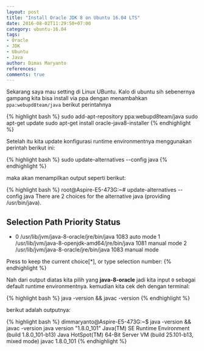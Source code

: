 ```yaml
---
layout: post
title: "Install Oracle JDK 8 on Ubuntu 16.04 LTS"
date: 2016-08-02T11:29:50+07:00
category: ubuntu-16.04
tags: 
- Oracle
- JDK
- Ubuntu
- Java
author: Dimas Maryanto
references:
comments: true
---
```


Sekarang saya mau setting di Linux UBuntu. Kalo di ubuntu sih sebenernya gampang kita bisa install via ppa dengan menambahkan ```ppa:webupd8team/java``` berikut perintahnya

<!--more-->

{% highlight bash %}
sudo add-apt-repository ppa:webupd8team/java
sudo apt-get update
sudo apt-get install oracle-java8-installer
{% endhighlight %}

Setelah itu kita update konfigurasi runtime environmentnya menggunakan perintah berikut ini:


{% highlight bash %}
sudo update-alternatives --config java
{% endhighlight %}

maka akan menampilkan output seperti berikut:


{% highlight bash %}
root@Aspire-E5-473G:~# update-alternatives --config java
There are 2 choices for the alternative java (providing /usr/bin/java).

  Selection    Path                                            Priority   Status
------------------------------------------------------------
* 0            /usr/lib/jvm/java-8-oracle/jre/bin/java          1083      auto mode
  1            /usr/lib/jvm/java-8-openjdk-amd64/jre/bin/java   1081      manual mode
  2            /usr/lib/jvm/java-8-oracle/jre/bin/java          1083      manual mode

Press <enter> to keep the current choice[*], or type selection number:
{% endhighlight %}

Nah dari output diatas kita pilih yang **java-8-oracle** jadi kita input ```0``` sebagai default runtime environmentnya. kemudian kita cek deh dengan terminal:

{% highlight bash %}
java -version && javac -version
{% endhighlight %}

berikut adalah outputnya:

{% highlight bash %}
dimmaryanto@Aspire-E5-473G:~$ java -version && javac -version
java version "1.8.0_101"
Java(TM) SE Runtime Environment (build 1.8.0_101-b13)
Java HotSpot(TM) 64-Bit Server VM (build 25.101-b13, mixed mode)
javac 1.8.0_101
{% endhighlight %}